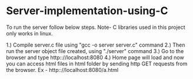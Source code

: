 # Server-implementation-using-C

To run the server follow below steps.
Note- C libraries used in this project only works in linux. 

1.) Compile server.c file using "gcc -o server server.c" command
2.) Then run the server object file created, using "./server" command
3.) Go to the browser and type http:://localhost:8080
4.) Home page will load and now you can access html files in html folder by sending http GET requests from the browser.
    Ex - http:://localhost:8080/a.html
